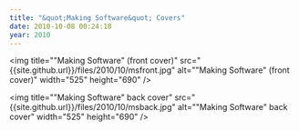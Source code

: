 ```yaml
---
title: "&quot;Making Software&quot; Covers"
date: 2010-10-08 00:24:18
year: 2010
---
```

<img title=""Making Software" (front cover)" src="{{site.github.url}}/files/2010/10/msfront.jpg" alt=""Making Software" (front cover)" width="525" height="690" />

<img title=""Making Software" back cover" src="{{site.github.url}}/files/2010/10/msback.jpg" alt=""Making Software" back cover" width="525" height="690" />
